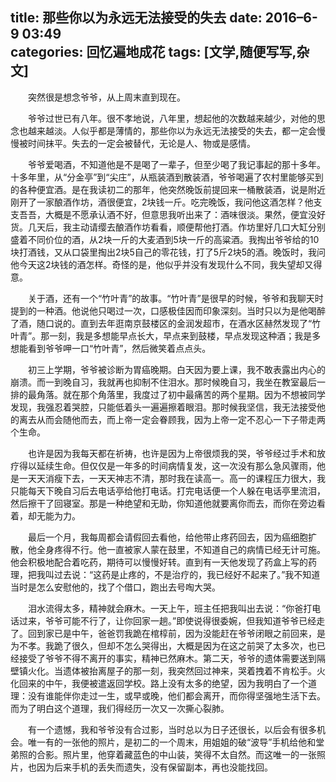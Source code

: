 title: 那些你以为永远无法接受的失去 
date: 2016–6-9 03:49  
categories: 回忆遍地成花
tags: [文学,随便写写,杂文]
---
　　突然很是想念爷爷，从上周末直到现在。

　　爷爷过世已有八年。很不孝地说，八年里，想起他的次数越来越少，对他的思念也越来越淡。人似乎都是薄情的，那些你以为永远无法接受的失去，都一定会慢慢被时间抹平。失去的一定会被替代，无论是人、物或是感情。

　　爷爷爱喝酒，不知道他是不是喝了一辈子，但至少喝了我记事起的那十多年。十多年里，从“分金亭”到“尖庄”，从瓶装酒到散装酒，爷爷喝遍了农村里能够买到的各种便宜酒。是在我读初二的那年，他突然晚饭前提回来一桶散装酒，说是附近刚开了一家酿酒作坊，酒很便宜，2块钱一斤。吃完晚饭，我问他这酒怎样？他支支吾吾，大概是不愿承认酒不好，但意思我听出来了：酒味很淡。果然，便宜没好货。几天后，我主动请缨去酿酒作坊看看，顺便帮他打酒。作坊里好几口大缸分别盛着不同价位的酒，从2块一斤的大麦酒到5块一斤的高粱酒。我掏出爷爷给的10块打酒钱，又从口袋里掏出2块5自己的零花钱，打了5斤2块5的酒。晚饭时，我问他今天这2块钱的酒怎样。奇怪的是，他似乎并没有发现什么不同，我失望却又得意。

　　关于酒，还有一个“竹叶青”的故事。“竹叶青”是很早的时候，爷爷和我聊天时提到的一种酒。他说他只喝过一次，口感极佳因而印象深刻。当时只以为是他喝醉了酒，随口说的。直到去年逛南京鼓楼区的金润发超市，在酒水区赫然发现了“竹叶青”。那一刻，我是多想能早点长大，早点来到鼓楼，早点发现这种酒；我是多想能看到爷爷呷一口“竹叶青”，然后微笑着点点头。

　　初三上学期，爷爷被诊断为胃癌晚期。白天因为要上课，我不敢表露出内心的崩溃。而一到晚自习，我就再也抑制不住泪水。那时候晚自习，我坐在教室最后一排的最角落。就在那个角落里，我度过了初中最痛苦的两个星期。因为不想被同学发现，我强忍着哭腔，只能低着头一遍遍擦着眼泪。那时候我坚信，我无法接受他的离去从而会随他而去，而上帝一定会眷顾我，因为上帝一定不忍心一下子带走两个生命。

　　也许是因为我每天都在祈祷，也许是因为上帝很烦我的哭，爷爷经过手术和放疗得以延续生命。但仅仅是一年多的时间病情复发，这一次没有那么急风骤雨，他是一天天消瘦下去，一天天神志不清，那时我在读高一。高一的课程压力很大，我只能每天下晚自习后去电话亭给他打电话。打完电话便一个人躲在电话亭里流泪，然后擦干了回寝室。那是一种绝望和无助，你知道他就要离你而去，而你在旁边看着，却无能为力。

　　最后一个月，我每周都会请假回去看他，给他带止疼药回去，因为癌细胞扩散，他全身疼得不行。他一直被家人蒙在鼓里，不知道自己的病情已经无计可施。他会积极地配合着吃药，期待可以慢慢好转。直到有一天他发现了药盒上写的药理，把我叫过去说：“这药是止疼的，不是治疗的，我已经好不起来了。”我不知道当时是怎么安慰他的，找了个借口，跑出去号啕大哭。

　　泪水流得太多，精神就会麻木。一天上午，班主任把我叫出去说：“你爸打电话过来，爷爷可能不行了，让你回家一趟。”即使说得很委婉，但我知道爷爷已经走了。回到家已是中午，爸爸罚我跪在棺椁前，因为没能赶在爷爷闭眼之前回来，是为不孝。我跪了很久，但却不怎么哭得出，大概是因为在这之前哭了太多次，也已经接受了爷爷不得不离开的事实，精神已然麻木。第二天，爷爷的遗体需要送到隔壁镇火化。当遗体被抬离屋子的那一刻，我突然回过神来，哭着拽着不肯松手。火化回来的中午，我便被遣返回学校。路上没有太多的绝望，因为我明白了一个道理：没有谁能伴你走过一生，或早或晚，他们都会离开，而你得坚强地生活下去。而为了明白这个道理，我们得经历一次又一次撕心裂肺。

　　有一个遗憾，我和爷爷没有合过影，当时总以为日子还很长，以后会有很多机会。唯一有的一张他的照片，是初二的一个周末，用姐姐的破“波导”手机给他和堂弟照的合影。照片里，他穿着藏蓝色的中山装，笑得不太自然。而这唯一的一张照片，也因为后来手机的丢失而遗失，没有保留副本，再也没能找回。